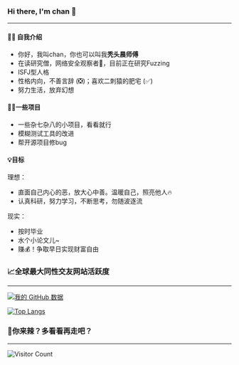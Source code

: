 ### Hi there, I'm chan 👋
---
#### :raising_hand_woman: 自我介绍
* 你好，我叫chan，你也可以叫我**秃头晨师傅**
* 在读研究僧，网络安全观察者:eyes:，目前正在研究Fuzzing
* ISFJ型人格
* 性格内向，不善言辞 (:negative_squared_cross_mark:)；喜欢二刺猿的肥宅 (:white_check_mark:)
* 努力生活，放弃幻想

#### :man_technologist:一些项目
* 一些杂七杂八的小项目，看看就行
* 模糊测试工具的改进
* 帮开源项目修bug

#### :bulb:目标
理想：
* 直面自己内心的恶，放大心中善。温暖自己，照亮他人:fire:
* 认真科研，努力学习，不断思考，勿随波逐流

现实：
* 按时毕业
* 水个小论文儿~
* 赚:moneybag:！争取早日实现财富自由

### :chart_with_upwards_trend:全球最大同性交友网站活跃度
---
[![我的 GitHub 数据](https://github-readme-stats.vercel.app/api?username=bladchan)]()

[![Top Langs](https://github-readme-stats.vercel.app/api/top-langs/?username=bladchan&layout=compact)](https://github.com/bladchan/github-readme-stats)

### :thinking:你来辣？多看看再走吧？
---
![Visitor Count](https://profile-counter.glitch.me/bladchan/count.svg)

<!--
**bladchan/bladchan** is a ✨ _special_ ✨ repository because its `README.md` (this file) appears on your GitHub profile.

Here are some ideas to get you started:

- 🔭 I’m currently working on ...
- 🌱 I’m currently learning ...
- 👯 I’m looking to collaborate on ...
- 🤔 I’m looking for help with ...
- 💬 Ask me about ...
- 📫 How to reach me: ...
- 😄 Pronouns: ...
- ⚡ Fun fact: ...
-->
